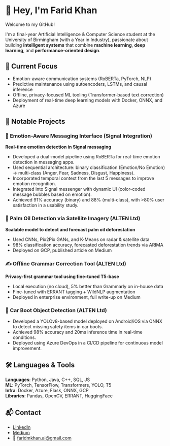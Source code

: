 # 👋 Hey, I'm Farid Khan

Welcome to my GitHub!

I'm a final-year Artificial Intelligence & Computer Science student at the University of Birmingham (with a Year in Industry), passionate about building **intelligent systems** that combine **machine learning**, **deep learning**, and **performance-oriented design**.

## 🔬 Current Focus

- Emotion-aware communication systems (RoBERTa, PyTorch, NLP)
- Predictive maintenance using autoencoders, LSTMs, and causal inference
- Offline, privacy-focused ML tooling (Transformer-based text correction)
- Deployment of real-time deep learning models with Docker, ONNX, and Azure

## 📌 Notable Projects


### 🧠 Emotion-Aware Messaging Interface (Signal Integration)
**Real-time emotion detection in Signal messaging**
- Developed a dual-model pipeline using RoBERTa for real-time emotion detection in messaging apps.
- Used sequential architecture: binary classification (Emotion/No Emotion) → multi-class (Anger, Fear, Sadness, Disgust, Happiness).
- Incorporated temporal context from the last 5 messages to improve emotion recognition.
- Integrated into Signal messenger with dynamic UI (color-coded message bubbles based on emotion).
- Achieved 91% accuracy (binary) and 88% (multi-class), with >80% user satisfaction in a usability study.

### 🌱 Palm Oil Detection via Satellite Imagery (ALTEN Ltd)
**Scalable model to detect and forecast palm oil deforestation**
- Used CNNs, Pix2Pix GANs, and K-Means on radar & satellite data
- 98% classification accuracy, forecasted deforestation trends via ARIMA
- Deployed on GCP, published article on Medium

### ✍️ Offline Grammar Correction Tool (ALTEN Ltd)
**Privacy-first grammar tool using fine-tuned T5-base**
- Local execution (no cloud), 5% better than Grammarly on in-house data
- Fine-tuned with ERRANT tagging + WildNLP augmentation
- Deployed in enterprise environment, full write-up on Medium

### 🚗 Car Boot Object Detection (ALTEN Ltd)

- Developed a YOLOv8-based model deployed on Android/iOS via ONNX to detect missing safety items in car boots.
- Achieved 98% accuracy and 20ms inference time in real-time conditions.
- Deployed using Azure DevOps in a CI/CD pipeline for continuous model improvement.

## 🛠️ Languages & Tools

**Languages**: Python, Java, C++, SQL, JS  
**ML**: PyTorch, TensorFlow, Transformers, YOLO, T5  
**Infra**: Docker, Azure, Flask, ONNX, GCP  
**Libraries**: Pandas, OpenCV, ERRANT, HuggingFace  

## 📬 Contact

- [LinkedIn](https://linkedin.com/in/faridmkhan)
- [Medium](https://medium.com/@farid_khan75)
- 📧 faridmkhan.ai@gmail.com
